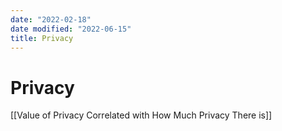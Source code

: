 ```yaml
---
date: "2022-02-18"
date modified: "2022-06-15"
title: Privacy
---
```


# Privacy
[[Value of Privacy Correlated with How Much Privacy There is]]
